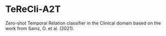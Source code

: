 # TeReCli-A2T
Zero-shot Temporal Relation classifier in the Clinical domain based on the work from Sainz, O. et al. (2021). 
